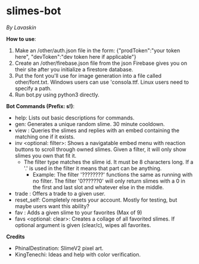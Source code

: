 # slimes-bot
*By Lavaskin*

**How to use**:
1. Make an /other/auth.json file in the form: {"prodToken":"your token here", "devToken":"dev token here if applicable"}
2. Create an /other/firebase.json file from the json Firebase gives you on their site after you initialize a firestore database.
3. Put the font you'll use for image generation into a file called other/font.txt. Windows users can use 'consola.ttf. Linux users need to specify a path.
4. Run bot.py using python3 directly.

**Bot Commands (Prefix: s!)**:
- help: Lists out basic descriptions for commands.
- gen: Generates a unique random slime. 30 minute cooldown.
- view <slime id>: Queries the slimes and replies with an embed containing the matching one if it exists.
- inv <optional: filter>: Shows a navigatable embed menu with reaction buttons to scroll through owned slimes. Given a filter, it will only show slimes you own that fit it.
	- The filter type matches the slime id. It must be 8 characters long. If a '.' is used in the filter it means that part can be anything.
		- Example: The filter '????????' functions the same as running with no filter. The filter '0??????0' will only return slimes with a 0 in the first and last slot and whatever else in the middle.
- trade <other user> <your slime> <their slime>: Offers a trade to a given user.
- reset_self: Completely resets your account. Mostly for testing, but maybe users want this ability?
- fav <slime id>: Adds a given slime to your favorites (Max of 9)
- favs <optional: clear>: Creates a collage of all favorited slimes. If optional argument is given (clear/c), wipes all favorites.

**Credits**
- PhinalDestination: SlimeV2 pixel art.
- KingTenechi: Ideas and help with color verification.
